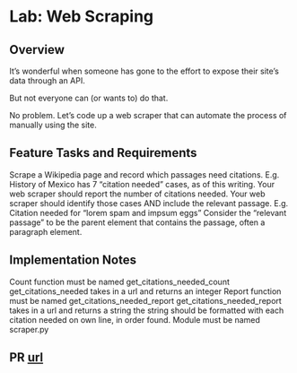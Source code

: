 # Lab: Web Scraping

## Overview

It’s wonderful when someone has gone to the effort to expose their site’s data through an API.

But not everyone can (or wants to) do that.

No problem. Let’s code up a web scraper that can automate the process of manually using the site.

## Feature Tasks and Requirements

Scrape a Wikipedia page and record which passages need citations.
E.g. History of Mexico has 7 “citation needed” cases, as of this writing.
Your web scraper should report the number of citations needed.
Your web scraper should identify those cases AND include the relevant passage.
E.g. Citation needed for “lorem spam and impsum eggs”
Consider the “relevant passage” to be the parent element that contains the passage, often a paragraph element.

## Implementation Notes

Count function must be named get_citations_needed_count
get_citations_needed takes in a url and returns an integer
Report function must be named get_citations_needed_report
get_citations_needed_report takes in a url and returns a string
the string should be formatted with each citation needed on own line, in order found.
Module must be named scraper.py

## PR [url](https://github.com/MohamadSheikhAlshabab/web-scraper/pull/1)
